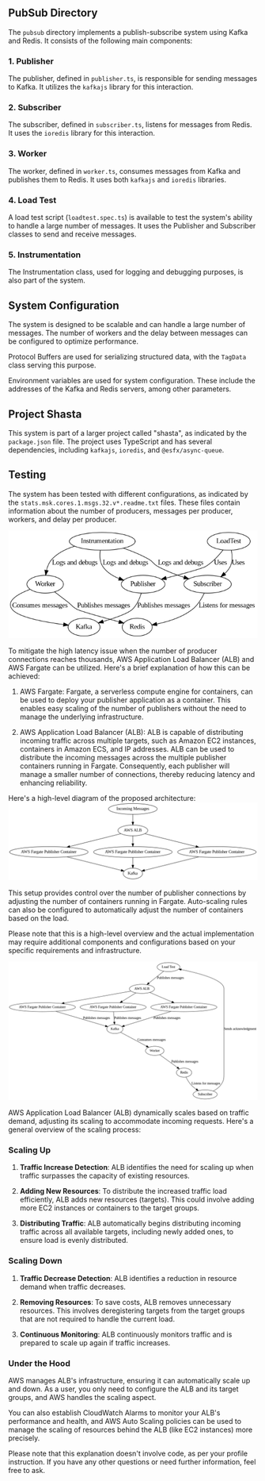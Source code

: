 ## PubSub Directory

The `pubsub` directory implements a publish-subscribe system using Kafka and Redis. It consists of the following main components:

### 1. Publisher

The publisher, defined in `publisher.ts`, is responsible for sending messages to Kafka. It utilizes the `kafkajs` library for this interaction.

### 2. Subscriber

The subscriber, defined in `subscriber.ts`, listens for messages from Redis. It uses the `ioredis` library for this interaction.

### 3. Worker

The worker, defined in `worker.ts`, consumes messages from Kafka and publishes them to Redis. It uses both `kafkajs` and `ioredis` libraries.

### 4. Load Test

A load test script (`loadtest.spec.ts`) is available to test the system's ability to handle a large number of messages. It uses the Publisher and Subscriber classes to send and receive messages.

### 5. Instrumentation

The Instrumentation class, used for logging and debugging purposes, is also part of the system.

## System Configuration

The system is designed to be scalable and can handle a large number of messages. The number of workers and the delay between messages can be configured to optimize performance.

Protocol Buffers are used for serializing structured data, with the `TagData` class serving this purpose.

Environment variables are used for system configuration. These include the addresses of the Kafka and Redis servers, among other parameters.

## Project Shasta

This system is part of a larger project called "shasta", as indicated by the `package.json` file. The project uses TypeScript and has several dependencies, including `kafkajs`, `ioredis`, and `@esfx/async-queue`.

## Testing

The system has been tested with different configurations, as indicated by the `stats.msk.cores.1.msgs.32.v*.readme.txt` files. These files contain information about the number of producers, messages per producer, workers, and delay per producer.

![img.png](img.png)

To mitigate the high latency issue when the number of producer connections reaches thousands, AWS Application Load Balancer (ALB) and AWS Fargate can be utilized. Here's a brief explanation of how this can be achieved:

1. AWS Fargate: Fargate, a serverless compute engine for containers, can be used to deploy your publisher application as a container. This enables easy scaling of the number of publishers without the need to manage the underlying infrastructure.

2. AWS Application Load Balancer (ALB): ALB is capable of distributing incoming traffic across multiple targets, such as Amazon EC2 instances, containers in Amazon ECS, and IP addresses. ALB can be used to distribute the incoming messages across the multiple publisher containers running in Fargate. Consequently, each publisher will manage a smaller number of connections, thereby reducing latency and enhancing reliability.

Here's a high-level diagram of the proposed architecture:
![Alt text](image.png)

This setup provides control over the number of publisher connections by adjusting the number of containers running in Fargate. Auto-scaling rules can also be configured to automatically adjust the number of containers based on the load.

Please note that this is a high-level overview and the actual implementation may require additional components and configurations based on your specific requirements and infrastructure.

![Alt text](image-2.png)

AWS Application Load Balancer (ALB) dynamically scales based on traffic demand, adjusting its scaling to accommodate incoming requests. Here's a general overview of the scaling process:

### Scaling Up

1. **Traffic Increase Detection**: ALB identifies the need for scaling up when traffic surpasses the capacity of existing resources.

2. **Adding New Resources**: To distribute the increased traffic load efficiently, ALB adds new resources (targets). This could involve adding more EC2 instances or containers to the target groups.

3. **Distributing Traffic**: ALB automatically begins distributing incoming traffic across all available targets, including newly added ones, to ensure load is evenly distributed.

### Scaling Down

1. **Traffic Decrease Detection**: ALB identifies a reduction in resource demand when traffic decreases.

2. **Removing Resources**: To save costs, ALB removes unnecessary resources. This involves deregistering targets from the target groups that are not required to handle the current load.

3. **Continuous Monitoring**: ALB continuously monitors traffic and is prepared to scale up again if traffic increases.

### Under the Hood

AWS manages ALB's infrastructure, ensuring it can automatically scale up and down. As a user, you only need to configure the ALB and its target groups, and AWS handles the scaling aspect.

You can also establish CloudWatch Alarms to monitor your ALB's performance and health, and AWS Auto Scaling policies can be used to manage the scaling of resources behind the ALB (like EC2 instances) more precisely.

Please note that this explanation doesn't involve code, as per your profile instruction. If you have any other questions or need further information, feel free to ask.

